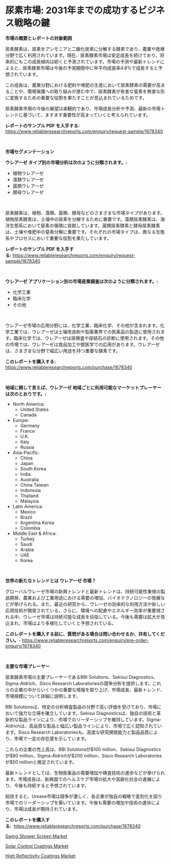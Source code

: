 <p><h1>尿素市場: 2031年までの成功するビジネス戦略の鍵</h1></p><p><strong>市場の概要とレポートの対象範囲</strong></p>
<p><p>尿素酵素は、尿素をアンモニアと二酸化炭素に分解する酵素であり、農業や医療分野で広く利用されています。現在、尿素酵素市場は安定成長を続けており、将来的にもこの成長傾向は続くと予測されています。市場の予測や最新トレンドによると、尿素酵素市場は今後の予測期間中に年平均成長率4.8%で成長すると予想されています。</p><p>この成長は、農業分野における肥料や堆肥の生産において尿素酵素の需要が高まることや、環境保護への取り組みが進む中で、尿素酵素が有害な窒素を無害な形に変換するための重要な役割を果たすことが見込まれているためです。</p><p>尿素酵素市場の今後の展望は楽観的であり、市場成長分析や予測、最新の市場トレンドに基づいて、ますます重要性が高まっていくと考えられています。</p></p>
<p><strong>レポートのサンプル PDF を入手する:</strong> <a href="https://www.reliableresearchreports.com/enquiry/request-sample/1678340">https://www.reliableresearchreports.com/enquiry/request-sample/1678340</a></p>
<p>&nbsp;</p>
<p><strong>市場セグメンテーション</strong></p>
<p><strong>ウレアーゼ タイプ別の市場分析は次のように分類されます。:</strong></p>
<p><ul><li>植物ウレアーゼ</li><li>藻類ウレアーゼ</li><li>菌類ウレアーゼ</li><li>酵母ウレアーゼ</li></ul></p>
<p>&nbsp;</p>
<p><p>尿素酵素は、植物、藻類、菌類、酵母などのさまざまな市場タイプがあります。植物尿素酵素は、土壌中の尿素を分解するために重要です。藻類尿素酵素は、海洋生態系において窒素の循環に貢献しています。菌類尿素酵素と酵母尿素酵素は、土壌や堆肥中の窒素分解に重要です。それぞれの市場タイプは、異なる生態系やプロセスにおいて重要な役割を果たしています。</p></p>
<p><strong>レポートのサンプル PDF を入手する:</strong>&nbsp;<a href="https://www.reliableresearchreports.com/enquiry/request-sample/1678340">https://www.reliableresearchreports.com/enquiry/request-sample/1678340</a></p>
<p>&nbsp;</p>
<p><strong> ウレアーゼ アプリケーション別の市場産業調査は次のように分類されます。:</strong></p>
<p><ul><li>化学工業</li><li>臨床化学</li><li>その他</li></ul></p>
<p>&nbsp;</p>
<p><p>ウレアーゼ市場の応用分野には、化学工業、臨床化学、その他が含まれます。化学工業では、ウレアーゼは土壌改良剤や製薬業界での医薬品の製造に使用されます。臨床化学では、ウレアーゼは尿検査や尿結石の診断に使用されます。その他の市場では、ウレアーゼは食品加工や獣医学での応用があります。ウレアーゼは、さまざまな分野で幅広い用途を持つ重要な酵素です。</p></p>
<p><strong>このレポートを購入する:</strong>&nbsp; <a href="https://www.reliableresearchreports.com/purchase/1678340">https://www.reliableresearchreports.com/purchase/1678340</a></p>
<p>&nbsp;</p>
<p><strong>地域に関して言えば、ウレアーゼ 地域ごとに利用可能なマーケットプレーヤーは次のとおりです。:</strong></p>
<p><ul>
    <li>
        North America:
        <ul>
            <li>United States</li>
            <li>Canada</li>
        </ul>
    </li>
    <li>
        Europe:
        <ul>
            <li>Germany</li>
            <li>France</li>
            <li>U.K.</li>
            <li>Italy</li>
            <li>Russia</li>
        </ul>
    </li>
    <li>
        Asia-Pacific:
        <ul>
            <li>China</li>
            <li>Japan</li>
            <li>South Korea</li>
            <li>India</li>
            <li>Australia</li>
            <li>China Taiwan</li>
            <li>Indonesia</li>
            <li>Thailand</li>
            <li>Malaysia</li>
        </ul>
    </li>
    <li>
        Latin America:
        <ul>
            <li>Mexico</li>
            <li>Brazil</li>
            <li>Argentina Korea</li>
            <li>Colombia</li>
        </ul>
    </li>
    <li>
        Middle East & Africa:
        <ul>
            <li>Turkey</li>
            <li>Saudi</li>
            <li>Arabia</li>
            <li>UAE</li>
            <li>Korea</li>
        </ul>
    </li>
    </ul></p>
<p>&nbsp;</p>
<p><strong>世界の新たなトレンドとは ウレアーゼ 市場？</strong></p>
<p><p>グローバルウレーゼ市場の新興トレンドと最新トレンドは、持続可能性重視の製品開発、農業および工業用途における需要の増加、バイオテクノロジーの発展などが挙げられる。また、最近の研究から、ウレーゼの効率的な利用方法や新しい応用技術が開発されている。さらに、環境への配慮やエネルギー効率が重要視される中、ウレーゼ市場は持続可能な成長を目指している。今後も需要は拡大が見込まれ、市場はより多様化していくと予想されている。</p></p>
<p><strong>このレポートを購入する前に、質問がある場合は問い合わせるか、共有してください。</strong>- <a href="https://www.reliableresearchreports.com/enquiry/pre-order-enquiry/1678340">https://www.reliableresearchreports.com/enquiry/pre-order-enquiry/1678340</a></p>
<p>&nbsp;</p>
<p><strong>主要な市場プレーヤー</strong></p>
<p><p>尿素酵素市場の主要プレーヤーであるBBI Solutions、Sekisui Diagnostics、Sigma-Aldrich、Sisco Research Laboratoriesの競争分析を提供します。これらの企業の中からいくつかの重要な情報を取り上げ、市場成長、最新トレンド、市場規模について詳細に説明します。</p><p>BBI Solutionsは、特定の分析検査製品の分野で高い評価を受けており、市場において強力な立場を確立しています。Sekisui Diagnosticsは、独自の技術と革新的な製品ラインにより、市場でのリーダーシップを維持しています。Sigma-Aldrichは、高品質な製品と幅広い製品ラインにより、市場で広く認知されています。Sisco Research Laboratoriesも、高度な研究開発能力と製品品質により、市場で一定の存在感を示しています。</p><p>これらの企業の売上高は、BBI Solutionsが$100 million、Sekisui Diagnosticsが$80 million、Sigma-Aldrichが$200 million、Sisco Research Laboratoriesが$50 millionと推定されています。</p><p>最新トレンドとしては、生物医薬品の需要増加や検査技術の進歩などが挙げられます。市場成長は、新興国でのヘルスケア市場の拡大や高齢化社会の進展により、今後も持続すると予想されています。</p><p>総括すると、Urease市場は競争が激しく、各企業が独自の戦略で差別化を図り市場でのリーダーシップを築いています。今後も需要の増加や技術の進歩により、市場は成長が期待されています。</p></p>
<p><strong>このレポートを購入する:</strong>&nbsp;&nbsp;<a href="https://www.reliableresearchreports.com/purchase/1678340">https://www.reliableresearchreports.com/purchase/1678340</a></p>
<p><p><a href="https://github.com/Hazelklievgspy6vdcsmu106w/Market-Research-Report-List-1/blob/main/swing-shower-screen-market.md">Swing Shower Screen Market</a></p><p><a href="https://github.com/joannagoyvaerts/Market-Research-Report-List-1/blob/main/solar-control-coatings-market.md">Solar Control Coatings Market</a></p><p><a href="https://github.com/lubmix/Market-Research-Report-List-1/blob/main/high-reflectivity-coatings-market.md">High Reflectivity Coatings Market</a></p></p>